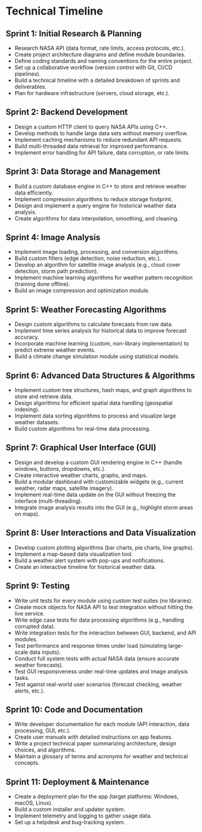# Technical Timeline

## Sprint 1: Initial Research & Planning
- Research NASA API (data format, rate limits, access protocols, etc.).
- Create project architecture diagrams and define module boundaries.
- Define coding standards and naming conventions for the entire project.
- Set up a collaborative workflow (version control with Git, CI/CD pipelines).
- Build a technical timeline with a detailed breakdown of sprints and deliverables.
- Plan for hardware infrastructure (servers, cloud storage, etc.).

## Sprint 2: Backend Development
- Design a custom HTTP client to query NASA APIs using C++.
- Develop methods to handle large data sets without memory overflow.
- Implement caching mechanisms to reduce redundant API requests.
- Build multi-threaded data retrieval for improved performance.
- Implement error handling for API failure, data corruption, or rate limits.

## Sprint 3: Data Storage and Management
- Build a custom database engine in C++ to store and retrieve weather data efficiently.
- Implement compression algorithms to reduce storage footprint.
- Design and implement a query engine for historical weather data analysis.
- Create algorithms for data interpolation, smoothing, and cleaning.

## Sprint 4: Image Analysis
- Implement image loading, processing, and conversion algorithms.
- Build custom filters (edge detection, noise reduction, etc.).
- Develop an algorithm for satellite image analysis (e.g., cloud cover detection, storm path prediction).
- Implement machine learning algorithms for weather pattern recognition (training done offline).
- Build an image compression and optimization module.

## Sprint 5: Weather Forecasting Algorithms
- Design custom algorithms to calculate forecasts from raw data.
- Implement time series analysis for historical data to improve forecast accuracy.
- Incorporate machine learning (custom, non-library implementation) to predict extreme weather events.
- Build a climate change simulation module using statistical models.

## Sprint 6: Advanced Data Structures & Algorithms
- Implement custom tree structures, hash maps, and graph algorithms to store and retrieve data.
- Design algorithms for efficient spatial data handling (geospatial indexing).
- Implement data sorting algorithms to process and visualize large weather datasets.
- Build custom algorithms for real-time data processing.

## Sprint 7: Graphical User Interface (GUI)
- Design and develop a custom GUI rendering engine in C++ (handle windows, buttons, dropdowns, etc.).
- Create interactive weather charts, graphs, and maps.
- Build a modular dashboard with customizable widgets (e.g., current weather, radar maps, satellite imagery).
- Implement real-time data update on the GUI without freezing the interface (multi-threading).
- Integrate image analysis results into the GUI (e.g., highlight storm areas on maps).

## Sprint 8: User Interactions and Data Visualization
- Develop custom plotting algorithms (bar charts, pie charts, line graphs).
- Implement a map-based data visualization tool.
- Build a weather alert system with pop-ups and notifications.
- Create an interactive timeline for historical weather data.

## Sprint 9: Testing
- Write unit tests for every module using custom test suites (no libraries).
- Create mock objects for NASA API to test integration without hitting the live service.
- Write edge case tests for data processing algorithms (e.g., handling corrupted data).
- Write integration tests for the interaction between GUI, backend, and API modules.
- Test performance and response times under load (simulating large-scale data inputs).
- Conduct full system tests with actual NASA data (ensure accurate weather forecasts).
- Test GUI responsiveness under real-time updates and image analysis tasks.
- Test against real-world user scenarios (forecast checking, weather alerts, etc.).

## Sprint 10: Code and Documentation
- Write developer documentation for each module (API interaction, data processing, GUI, etc.).
- Create user manuals with detailed instructions on app features.
- Write a project technical paper summarizing architecture, design choices, and algorithms.
- Maintain a glossary of terms and acronyms for weather and technical concepts.

## Sprint 11: Deployment & Maintenance
- Create a deployment plan for the app (target platforms: Windows, macOS, Linux).
- Build a custom installer and updater system.
- Implement telemetry and logging to gather usage data.
- Set up a helpdesk and bug-tracking system.
